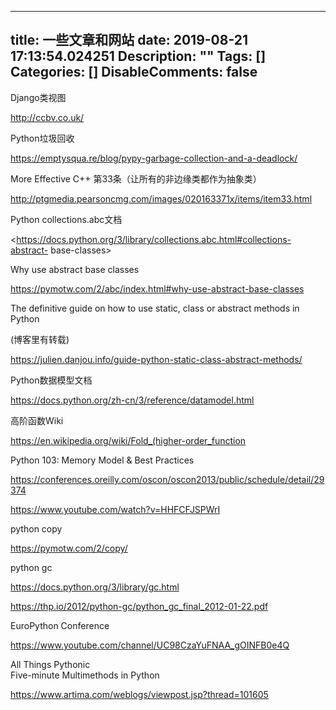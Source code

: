 
---
title: 一些文章和网站
date: 2019-08-21 17:13:54.024251
Description: ""
Tags: []
Categories: []
DisableComments: false
---
Django类视图

<http://ccbv.co.uk/>  

  

Python垃圾回收

<https://emptysqua.re/blog/pypy-garbage-collection-and-a-deadlock/>  

  

More Effective C++ 第33条（让所有的非边缘类都作为抽象类）

<http://ptgmedia.pearsoncmg.com/images/020163371x/items/item33.html>  

  

Python collections.abc文档

<https://docs.python.org/3/library/collections.abc.html#collections-abstract-
base-classes>  

  

Why use abstract base classes

<https://pymotw.com/2/abc/index.html#why-use-abstract-base-classes>  

  

The definitive guide on how to use static, class or abstract methods in Python

(博客里有转载)

<https://julien.danjou.info/guide-python-static-class-abstract-methods/>  

  

Python数据模型文档

<https://docs.python.org/zh-cn/3/reference/datamodel.html>  

  

高阶函数Wiki

<https://en.wikipedia.org/wiki/Fold_(higher-order_function>  

  

Python 103: Memory Model & Best Practices

<https://conferences.oreilly.com/oscon/oscon2013/public/schedule/detail/29374>  

<https://www.youtube.com/watch?v=HHFCFJSPWrI>

  

python copy

<https://pymotw.com/2/copy/>  

  

python gc

<https://docs.python.org/3/library/gc.html>  

<https://thp.io/2012/python-gc/python_gc_final_2012-01-22.pdf>  

  

EuroPython Conference

<https://www.youtube.com/channel/UC98CzaYuFNAA_gOINFB0e4Q>  

  

All Things Pythonic  
Five-minute Multimethods in Python  

<https://www.artima.com/weblogs/viewpost.jsp?thread=101605>  


